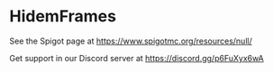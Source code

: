 # HidemFrames

See the Spigot page at https://www.spigotmc.org/resources/null/

Get support in our Discord server at https://discord.gg/p6FuXyx6wA
